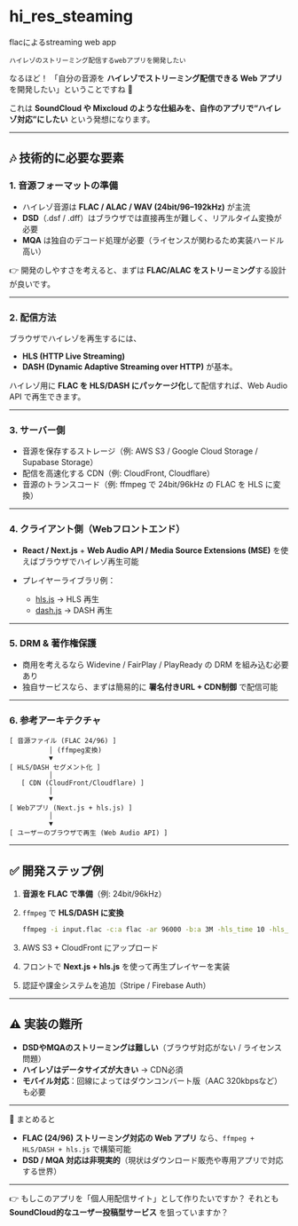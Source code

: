 # hi_res_steaming
flacによるstreaming web app

```
ハイレゾのストリーミング配信するwebアプリを開発したい
```

なるほど！
「自分の音源を **ハイレゾでストリーミング配信できる Web アプリ** を開発したい」ということですね 🚀

これは **SoundCloud や Mixcloud のような仕組みを、自作のアプリで“ハイレゾ対応”にしたい** という発想になります。

---

## 🎶 技術的に必要な要素

### 1. **音源フォーマットの準備**

* ハイレゾ音源は **FLAC / ALAC / WAV (24bit/96–192kHz)** が主流
* **DSD**（.dsf / .dff）はブラウザでは直接再生が難しく、リアルタイム変換が必要
* **MQA** は独自のデコード処理が必要（ライセンスが関わるため実装ハードル高い）

👉 開発のしやすさを考えると、まずは **FLAC/ALAC をストリーミング**する設計が良いです。

---

### 2. **配信方法**

ブラウザでハイレゾを再生するには、

* **HLS (HTTP Live Streaming)**
* **DASH (Dynamic Adaptive Streaming over HTTP)**
  が基本。

ハイレゾ用に **FLAC を HLS/DASH にパッケージ化**して配信すれば、Web Audio API で再生できます。

---

### 3. **サーバー側**

* 音源を保存するストレージ（例: AWS S3 / Google Cloud Storage / Supabase Storage）
* 配信を高速化する CDN（例: CloudFront, Cloudflare）
* 音源のトランスコード（例: ffmpeg で 24bit/96kHz の FLAC を HLS に変換）

---

### 4. **クライアント側（Webフロントエンド）**

* **React / Next.js** + **Web Audio API / Media Source Extensions (MSE)** を使えばブラウザでハイレゾ再生可能
* プレイヤーライブラリ例：

  * [hls.js](https://github.com/video-dev/hls.js) → HLS 再生
  * [dash.js](https://github.com/Dash-Industry-Forum/dash.js) → DASH 再生

---

### 5. **DRM & 著作権保護**

* 商用を考えるなら Widevine / FairPlay / PlayReady の DRM を組み込む必要あり
* 独自サービスなら、まずは簡易的に **署名付きURL + CDN制御** で配信可能

---

### 6. **参考アーキテクチャ**

```
[ 音源ファイル (FLAC 24/96) ]
          │ (ffmpeg変換)
          ▼
[ HLS/DASH セグメント化 ]
          │
   [ CDN (CloudFront/Cloudflare) ]
          │
          ▼
[ Webアプリ (Next.js + hls.js) ]
          │
          ▼
[ ユーザーのブラウザで再生 (Web Audio API) ]
```

---

## ✅ 開発ステップ例

1. **音源を FLAC で準備**（例: 24bit/96kHz）
2. `ffmpeg` で **HLS/DASH に変換**

   ```bash
   ffmpeg -i input.flac -c:a flac -ar 96000 -b:a 3M -hls_time 10 -hls_playlist_type vod output.m3u8
   ```
3. AWS S3 + CloudFront にアップロード
4. フロントで **Next.js + hls.js** を使って再生プレイヤーを実装
5. 認証や課金システムを追加（Stripe / Firebase Auth）

---

## ⚠️ 実装の難所

* **DSDやMQAのストリーミングは難しい**（ブラウザ対応がない / ライセンス問題）
* **ハイレゾはデータサイズが大きい** → CDN必須
* **モバイル対応**：回線によってはダウンコンバート版（AAC 320kbpsなど）も必要

---

🎯 まとめると

* **FLAC (24/96) ストリーミング対応の Web アプリ** なら、`ffmpeg + HLS/DASH + hls.js` で構築可能
* **DSD / MQA 対応は非現実的**（現状はダウンロード販売や専用アプリで対応する世界）

---

👉 もしこのアプリを「個人用配信サイト」として作りたいですか？
それとも **SoundCloud的なユーザー投稿型サービス** を狙っていますか？

